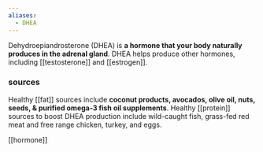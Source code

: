 ```yaml
---
aliases:
  - DHEA
---
```

Dehydroepiandrosterone (DHEA) is **a hormone that your body naturally produces in the adrenal gland**. DHEA helps produce other hormones, including [[testosterone]] and [[estrogen]].
### sources
Healthy [[fat]] sources include **coconut products, avocados, olive oil, nuts, seeds, & purified omega-3 fish oil supplements**. 
Healthy [[protein]] sources to boost DHEA production include wild-caught fish, grass-fed red meat and free range chicken, turkey, and eggs.

[[hormone]]